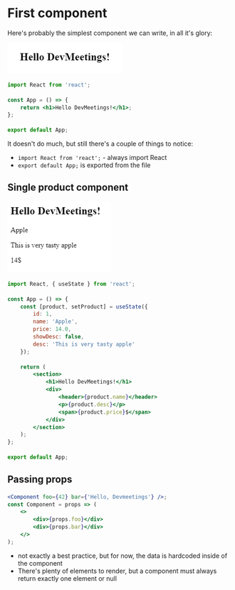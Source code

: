 # First component

Here's probably the simplest component we can write, in all it's glory:

![first component](/assets/first_component.png)

```jsx
import React from 'react';

const App = () => {
    return <h1>Hello DevMeetings!</h1>;
};

export default App;
```

It doesn't do much, but still there's a couple of things to notice:

-   `import React from 'react';` - always import React
-   `export default App;` is exported from the file

## Single product component

![single product](/assets/single_product.png)

```jsx
import React, { useState } from 'react';

const App = () => {
    const [product, setProduct] = useState({
        id: 1,
        name: 'Apple',
        price: 14.0,
        showDesc: false,
        desc: 'This is very tasty apple'
    });

    return (
        <section>
            <h1>Hello DevMeetings!</h1>
            <div>
                <header>{product.name}</header>
                <p>{product.desc}</p>
                <span>{product.price}$</span>
            </div>
        </section>
    );
};

export default App;
```

## Passing props

```jsx
<Component foo={42} bar={'Hello, Devmeetings'} />;
const Component = props => (
    <>
        <div>{props.foo}</div>
        <div>{props.bar}</div>
    </>
);
```

-   not exactly a best practice, but for now, the data is hardcoded inside of the component
-   There's plenty of elements to render, but a component must always return exactly one element or null

